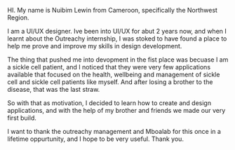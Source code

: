 
HI. My name is Nuibim Lewin from Cameroon, specifically the Northwest Region. 

I am a UI/UX designer. Ive been into UI/UX for abut 2 years now, and when I learnt about the Outreachy internship, I was stoked to have found a place to help me prove and improve my skills in design development. 

The thing that pushed me into devopment in the fist place was becuase I am a sickle cell patient, and I noticed that they were very few applications available that focused on the health, wellbeing and management of sickle cell and sickle cell patients like myself. And after losing a brother to the disease, that was the last straw. 

So with that as motivation, I decided to learn how to create and design applications, and with the help of my brother and friends we made our very first build.

I want to thank the outreachy management and Mboalab for this once in a lifetime oppurtunity, and I hope to be very useful. Thank you.
